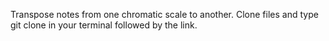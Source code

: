 Transpose notes from one chromatic scale to another.
Clone files and type git clone in your terminal followed by the link.
 
 
